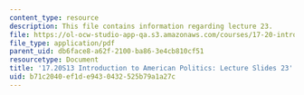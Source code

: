 ```yaml
---
content_type: resource
description: This file contains information regarding lecture 23.
file: https://ol-ocw-studio-app-qa.s3.amazonaws.com/courses/17-20-introduction-to-american-politics-spring-2013/b71c2040ef1de9430432525b79a1a27c_MIT17_20S13_Lecture23.pdf
file_type: application/pdf
parent_uid: db6face8-a62f-2100-ba86-3e4cb810cf51
resourcetype: Document
title: '17.20S13 Introduction to American Politics: Lecture Slides 23'
uid: b71c2040-ef1d-e943-0432-525b79a1a27c
---
```

